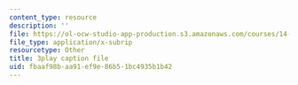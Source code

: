 ```yaml
---
content_type: resource
description: ''
file: https://ol-ocw-studio-app-production.s3.amazonaws.com/courses/14-01sc-principles-of-microeconomics-fall-2011/fbaaf98baa91ef9e86b51bc4935b1b42_oju-1Ogh1ks.srt
file_type: application/x-subrip
resourcetype: Other
title: 3play caption file
uid: fbaaf98b-aa91-ef9e-86b5-1bc4935b1b42
---
```

